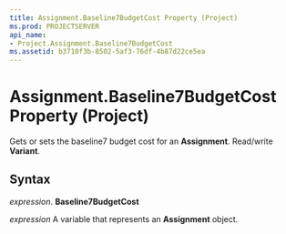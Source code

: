 ```yaml
---
title: Assignment.Baseline7BudgetCost Property (Project)
ms.prod: PROJECTSERVER
api_name:
- Project.Assignment.Baseline7BudgetCost
ms.assetid: b3710f3b-8502-5af3-76df-4b87d22ce5ea
---
```



# Assignment.Baseline7BudgetCost Property (Project)

Gets or sets the baseline7 budget cost for an  **Assignment**. Read/write **Variant**.


## Syntax

 _expression_. **Baseline7BudgetCost**

 _expression_ A variable that represents an **Assignment** object.


